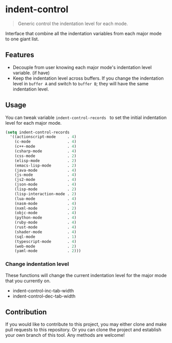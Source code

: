 # indent-control
> Generic control the indentation level for each mode.

Interface that combine all the indentation variables from each major mode
to one giant list.


## Features

* Decouple from user knowing each major mode's indentation level variable. (if have)
* Keep the indentation level across buffers. If you change the indentation level
in `buffer A` and switch to `buffer B`; they will have the same indentation level.


## Usage

You can tweak variable `indent-control-records ` to set the initial
indentation level for each major mode.

```el
(setq indent-control-records
  '((actionscript-mode     . 4)
    (c-mode                . 4)
    (c++-mode              . 4)
    (csharp-mode           . 4)
    (css-mode              . 2)
    (elisp-mode            . 2)
    (emacs-lisp-mode       . 2)
    (java-mode             . 4)
    (js-mode               . 4)
    (js2-mode              . 4)
    (json-mode             . 4)
    (lisp-mode             . 2)
    (lisp-interaction-mode . 2)
    (lua-mode              . 4)
    (nasm-mode             . 4)
    (nxml-mode             . 2)
    (objc-mode             . 4)
    (python-mode           . 4)
    (ruby-mode             . 4)
    (rust-mode             . 4)
    (shader-mode           . 4)
    (sql-mode              . 1)
    (typescript-mode       . 4)
    (web-mode              . 2)
    (yaml-mode             . 2)))
```

### Change indentation level

These functions will change the current indentation level for the major mode
that you currently on.

* indent-control-inc-tab-width
* indent-control-dec-tab-width


## Contribution

If you would like to contribute to this project, you may either
clone and make pull requests to this repository. Or you can
clone the project and establish your own branch of this tool.
Any methods are welcome!
